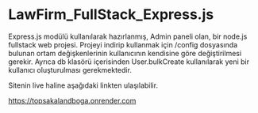 # LawFirm_FullStack_Express.js

Express.js modülü kullanılarak hazırlanmış, Admin paneli olan, bir node.js fullstack web projesi. Projeyi indirip kullanmak için /config dosyasında bulunan 
ortam değişkenlerinin kullanıcının kendisine göre değiştirilmesi gerekir. Ayrıca db klasörü içerisinden User.bulkCreate kullanılarak yeni bir kullanıcı oluşturulması gerekmektedir.

Sitenin live  haline aşağıdaki linkten ulaşılabilir.

https://topsakalandboga.onrender.com
